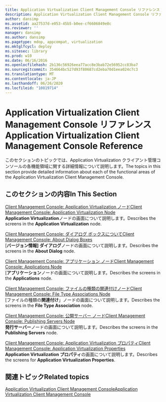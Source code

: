 ```yaml
---
title: Application Virtualization Client Management Console リファレンス
description: Application Virtualization Client Management Console リファレンス
author: dansimp
ms.assetid: aa27537d-e053-45b5-b0ee-cf6606849e0c
ms.reviewer: ''
manager: dansimp
ms.author: dansimp
ms.pagetype: mdop, appcompat, virtualization
ms.mktglfcycl: deploy
ms.sitesec: library
ms.prod: w10
ms.date: 06/16/2016
ms.openlocfilehash: 2b136c56926eea77acc8e3bab72e56952cc83ba7
ms.sourcegitcommit: 354664bc527d93f80687cd2eba70d1eea024c7c3
ms.translationtype: MT
ms.contentlocale: ja-JP
ms.lasthandoff: 06/26/2020
ms.locfileid: "10819714"
---
```

# <span data-ttu-id="eb45f-103">Application Virtualization Client Management Console リファレンス</span><span class="sxs-lookup"><span data-stu-id="eb45f-103">Application Virtualization Client Management Console Reference</span></span>


<span data-ttu-id="eb45f-104">このセクションのトピックでは、Application Virtualization クライアント管理コンソールの各機能領域に関する詳細情報について説明します。</span><span class="sxs-lookup"><span data-stu-id="eb45f-104">The topics in this section provide detailed information about each of the functional areas of the Application Virtualization Client Management Console.</span></span>

## <span data-ttu-id="eb45f-105">このセクションの内容</span><span class="sxs-lookup"><span data-stu-id="eb45f-105">In This Section</span></span>


<a href="" id="client-management-console--application-virtualization-node"></a>[<span data-ttu-id="eb45f-106">Client Management Console: Application Virtualization ノード</span><span class="sxs-lookup"><span data-stu-id="eb45f-106">Client Management Console: Application Virtualization Node</span></span>](client-management-console-application-virtualization-node.md)  
<span data-ttu-id="eb45f-107">**Application Virtualization**ノードの画面について説明します。</span><span class="sxs-lookup"><span data-stu-id="eb45f-107">Describes the screens in the **Application Virtualization** node.</span></span>

<a href="" id="client-management-console--about-dialog-boxes"></a>[<span data-ttu-id="eb45f-108">Client Management Console: ダイアログ ボックスについて</span><span class="sxs-lookup"><span data-stu-id="eb45f-108">Client Management Console: About Dialog Boxes</span></span>](client-management-console-about-dialog-boxes.md)  
<span data-ttu-id="eb45f-109">[**バージョン情報] ダイアログ**ノードの画面について説明します。</span><span class="sxs-lookup"><span data-stu-id="eb45f-109">Describes the screens in the **About Dialog** node.</span></span>

<a href="" id="client-management-console--applications-node"></a>[<span data-ttu-id="eb45f-110">Client Management Console: アプリケーション ノード</span><span class="sxs-lookup"><span data-stu-id="eb45f-110">Client Management Console: Applications Node</span></span>](client-management-console-applications-node.md)  
<span data-ttu-id="eb45f-111">[**アプリケーション**ノードの画面について説明します。</span><span class="sxs-lookup"><span data-stu-id="eb45f-111">Describes the screens in the **Applications** node.</span></span>

<a href="" id="client-management-console--file-type-associations-node"></a>[<span data-ttu-id="eb45f-112">Client Management Console: ファイルの種類の関連付けノード</span><span class="sxs-lookup"><span data-stu-id="eb45f-112">Client Management Console: File Type Associations Node</span></span>](client-management-console-file-type-associations-node.md)  
<span data-ttu-id="eb45f-113">[ファイルの種類の**関連付け**」ノードの画面について説明します。</span><span class="sxs-lookup"><span data-stu-id="eb45f-113">Describes the screens in the **File Type Association** node.</span></span>

<a href="" id="client-management-console--publishing-servers-node"></a>[<span data-ttu-id="eb45f-114">Client Management Console: 公開サーバー ノード</span><span class="sxs-lookup"><span data-stu-id="eb45f-114">Client Management Console: Publishing Servers Node</span></span>](client-management-console-publishing-servers-node.md)  
<span data-ttu-id="eb45f-115">**発行サーバー**ノードの画面について説明します。</span><span class="sxs-lookup"><span data-stu-id="eb45f-115">Describes the screens in the **Publishing Servers** node.</span></span>

<a href="" id="client-management-console--application-virtualization-properties"></a>[<span data-ttu-id="eb45f-116">Client Management Console: Application Virtualization プロパティ</span><span class="sxs-lookup"><span data-stu-id="eb45f-116">Client Management Console: Application Virtualization Properties</span></span>](client-management-console-application-virtualization-properties.md)  
<span data-ttu-id="eb45f-117">**Application Virtualization プロパティ**の画面について説明します。</span><span class="sxs-lookup"><span data-stu-id="eb45f-117">Describes the screens for **Application Virtualization Properties**.</span></span>

## <span data-ttu-id="eb45f-118">関連トピック</span><span class="sxs-lookup"><span data-stu-id="eb45f-118">Related topics</span></span>


[<span data-ttu-id="eb45f-119">Application Virtualization Client Management Console</span><span class="sxs-lookup"><span data-stu-id="eb45f-119">Application Virtualization Client Management Console</span></span>](application-virtualization-client-management-console.md)

 

 





